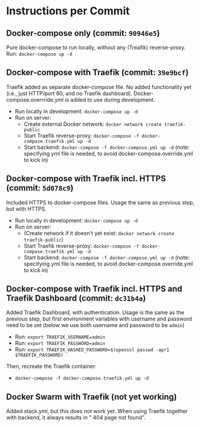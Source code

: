 # Instructions per Commit

## Docker-compose only (commit: `90946e5`)

Pure docker-compose to run locally, without any (Treafik) reverse-proxy. Run:
`docker-compose up -d`

## Docker-compose with Traefik (commit: `39e9bcf`)

Traefik added as separate docker-compose file. No added functionality yet (i.e., just HTTP/port 80, and no Traefik dashboard).
Docker-compose.overrride.yml is added to use during development.

- Run locally in development: `docker-compose up -d`
- Run on server:
  - Create external Docker network: `docker network create traefik-public`
  - Start Traefik reverse-proxy: `docker-compose -f docker-compose.traefik.yml up -d`
  - Start backend: `docker-compose -f docker-compose.yml up -d` (note: specifying yml file is needed, to avoid docker-compose.override.yml to kick in)

## Docker-compose with Traefik incl. HTTPS (commit: `5d078c9`)

Included HTTPS to docker-compose files. Usage the same as previous step, but with HTTPS.

- Run locally in development: `docker-compose up -d`
- Run on server:
  - (Create network if it doesn't yet exist: `docker network create traefik-public`)
  - Start Traefik reverse-proxy: `docker-compose -f docker-compose.traefik.yml up -d`
  - Start backend: `docker-compose -f docker-compose.yml up -d` (note: specifying yml file is needed, to avoid docker-compose.override.yml to kick in)

## Docker-compose with Traefik incl. HTTPS and Traefik Dashboard (commit: `dc31b4a`)

Added Traefik Dashboard, with authentication. Usage is the same as the previous step, but first environment variables with username and password need to be set (below we use both username and password to be `admin`)

- Run: `export TRAEFIK_USERNAME=admin`
- Run: `export TRAEFIK_PASSWORD=admin`
- Run: `export TRAEFIK_HASHED_PASSWORD=$(openssl passwd -apr1 $TRAEFIK_PASSWORD)`

Then, recreate the Traefik container:

- `docker-compose -f docker-compose.traefik.yml up -d`

## Docker Swarm with Traefik (not yet working)
Added stack.yml, but this does not work yet. When using Traefik together with backend, it always results in " 404 page not found".
